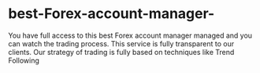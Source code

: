 # best-Forex-account-manager-
You have full access to this best Forex account manager managed and you can watch the trading process. This service is fully transparent to our clients. Our strategy of trading is fully based on techniques like Trend Following
